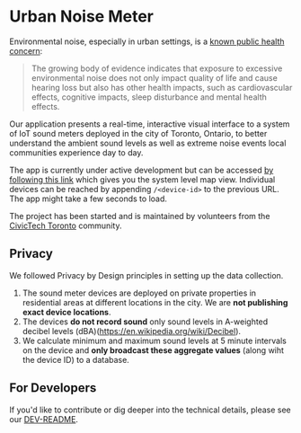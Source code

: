 # Urban Noise Meter

Environmental noise, especially in urban settings, is a [known public health concern](https://www.toronto.ca/wp-content/uploads/2017/11/8f98-tph-How-Loud-is-Too-Loud-Health-Impacts-Environmental-Noise.pdf):

> The growing body of evidence indicates that exposure to excessive environmental
noise does not only impact quality of life and cause hearing loss but also has other health impacts, such as cardiovascular effects, cognitive impacts, sleep disturbance and mental health effects.


Our application presents a real-time, interactive visual interface to a system of IoT sound meters deployed in the city of Toronto, Ontario, to better understand the ambient sound levels as well as extreme noise events local communities experience day to day.

The app is currently under active development but can be accessed [by following this link](https://noise-dashboard-651f4e432386.herokuapp.com/locations) which gives you the system level map view. Individual devices can be reached by appending `/<device-id>` to the previous URL. The app might take a few seconds to load.

The project has been started and is maintained by volunteers from the [CivicTech Toronto](http://www.civictech.ca) community.

## Privacy

We followed Privacy by Design principles in setting up the data collection. 

1. The sound meter devices are deployed on private properties in residential areas at different locations in the city. We are **not publishing exact device locations**. 
2. The devices **do not record sound** only sound levels in A-weighted decibel levels (dBA)(https://en.wikipedia.org/wiki/Decibel). 
3. We calculate minimum and maximum sound levels at 5 minute intervals on the device and **only broadcast these aggregate values** (along wiht the device ID) to a database.

## For Developers

If you'd like to contribute or dig deeper into the technical details, please see our [DEV-README](DEV-README.md).
